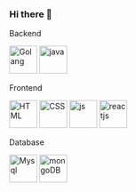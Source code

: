### Hi there 👋

Backend

<img src="https://www.nicepng.com/png/full/264-2641184_111-kb-png-golang-logo.png" alt="Golang" width="50"> <img src="https://cdn.icon-icons.com/icons2/2699/PNG/512/java_src_logo_icon_170556.png" alt="java" width="50">

Frontend

<img src="https://cdn.icon-icons.com/icons2/2415/PNG/512/html_original_wordmark_logo_icon_146478.png" alt="HTML" width="50"> <img src="https://cdn.icon-icons.com/icons2/2415/PNG/512/css_original_wordmark_logo_icon_146576.png" alt="CSS" width="50"> <img src="https://cdn.icon-icons.com/icons2/2415/PNG/512/javascript_original_logo_icon_146455.png" alt="js" width="50"> <img src="https://cdn.icon-icons.com/icons2/2415/PNG/512/react_original_wordmark_logo_icon_146375.png" alt="reactjs" width="50">


Database

<img src="https://cdn.icon-icons.com/icons2/2415/PNG/512/mysql_original_wordmark_logo_icon_146417.png" alt="Mysql" width="50"> <img src="https://cdn.icon-icons.com/icons2/2107/PNG/512/file_type_mongo_icon_130383.png" alt="mongoDB" width="50">

